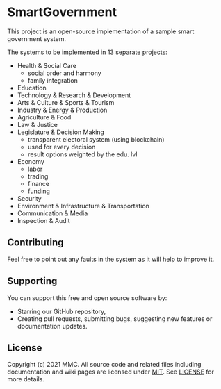 # SmartGovernment

This project is an open-source implementation of a sample smart government system. 

The systems to be implemented in 13 separate projects: 

- Health & Social Care
    * social order and harmony
    * family integration
- Education
- Technology & Research & Development
- Arts & Culture & Sports & Tourism
- Industry & Energy & Production
- Agriculture & Food
- Law & Justice
- Legislature & Decision Making
    * transparent electoral system (using blockchain)
    * used for every decision
    * result options weighted by the edu. lvl
- Economy
    * labor
    * trading
    * finance
    * funding
- Security
- Environment & Infrastructure & Transportation
- Communication & Media
- Inspection & Audit

## Contributing
Feel free to point out any faults in the system as it will help to improve it. 

## Supporting
You can support this free and open source software by:
- Starring our GitHub repository,
- Creating pull requests, submitting bugs, suggesting new features or documentation updates.

## License
Copyright (c) 2021 MMC. 
All source code and related files including documentation and wiki pages are licensed under [MIT](https://opensource.org/licenses/MIT).
See [LICENSE](https://github.com/mmcil/SmartGovernment/blob/main/LICENSE) for more details.
